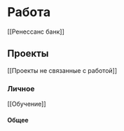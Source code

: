 
# Работа
[[Ренессанс банк]]
## Проекты
[[Проекты не связанные с работой]]
### Личное
[[Обучение]]
#### Общее



